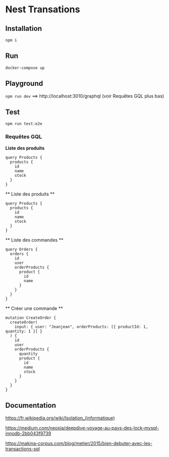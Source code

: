 # Nest Transations

## Installation

`npm i`

## Run

`docker-compose up`

## Playground

`npm run dev` ==> http://localhost:3010/graphql
(voir Requêtes GQL plus bas)

## Test

`npm run test:e2e`

### Requêtes GQL

**Liste des produits**

```gql
query Products {
  products {
    id
    name
    stock
  }
}
```

** Liste des produits **

```gql
query Products {
  products {
    id
    name
    stock
  }
}
```

** Liste des commandes **

```gql
query Orders {
  orders {
    id
    user
    orderProducts {
      product {
        id
        name
      }
    }
  }
}
```

** Créer une commande **

```gql
mutation CreateOrder {
  createOrder(
    input: { user: "Jeanjean", orderProducts: [{ productId: 1, quantity: 1 }] }
  ) {
    id
    user
    orderProducts {
      quantity
      product {
        id
        name
        stock
      }
    }
  }
}
```

## Documentation

https://fr.wikipedia.org/wiki/Isolation_(informatique)

https://medium.com/neoxia/deepdive-voyage-au-pays-des-lock-mysql-innodb-2bb043f9739

https://makina-corpus.com/blog/metier/2015/bien-debuter-avec-les-transactions-sql
